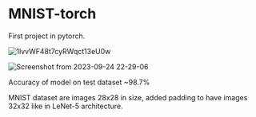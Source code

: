 # MNIST-torch
First project in pytorch.

![1lvvWF48t7cyRWqct13eU0w](https://github.com/Venomzky/MNIST-torch/assets/139345952/24389d69-04bd-42c0-83f9-7cd61d299dbb)


![Screenshot from 2023-09-24 22-29-06](https://github.com/Venomzky/MNIST-torch/assets/139345952/da8c2558-bc76-4c02-b186-9b4ac4ea1b94)


Accuracy of model on test dataset ~98.7%

MNIST dataset are images 28x28 in size, added padding to have images 32x32 like in LeNet-5 architecture.
